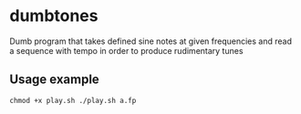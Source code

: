 # dumbtones

Dumb program that takes defined sine notes at given frequencies and read a sequence with tempo in order to produce rudimentary tunes

## Usage example

`
chmod +x play.sh
./play.sh a.fp
`
